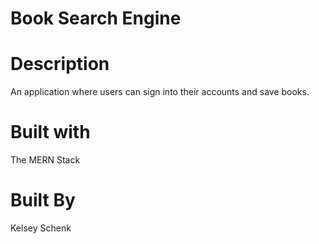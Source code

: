 # Book Search Engine

# Description
An application where users can sign into their accounts and save books.

# Built with
The MERN Stack

# Built By
Kelsey Schenk

